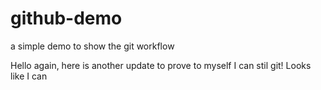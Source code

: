 # github-demo
a simple demo to show the git workflow

Hello again, here is another update to prove to myself I can stil git!
Looks like I can

